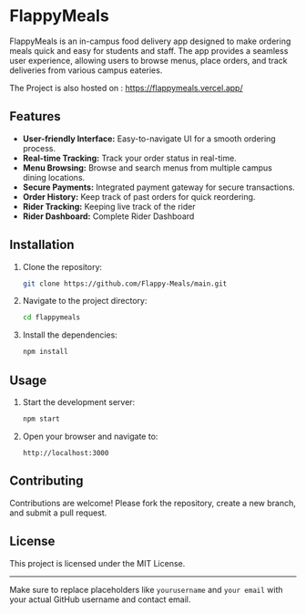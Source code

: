 

# FlappyMeals

FlappyMeals is an in-campus food delivery app designed to make ordering meals quick and easy for students and staff. The app provides a seamless user experience, allowing users to browse menus, place orders, and track deliveries from various campus eateries.

The Project is also hosted on : https://flappymeals.vercel.app/

## Features

- **User-friendly Interface:** Easy-to-navigate UI for a smooth ordering process.
- **Real-time Tracking:** Track your order status in real-time.
- **Menu Browsing:** Browse and search menus from multiple campus dining locations.
- **Secure Payments:** Integrated payment gateway for secure transactions.
- **Order History:** Keep track of past orders for quick reordering.
- **Rider Tracking:** Keeping live track of the rider
- **Rider Dashboard:** Complete Rider Dashboard
## Installation

1. Clone the repository:
   ```bash
   git clone https://github.com/Flappy-Meals/main.git
   ```
2. Navigate to the project directory:
   ```bash
   cd flappymeals
   ```
3. Install the dependencies:
   ```bash
   npm install
   ```

## Usage

1. Start the development server:
   ```bash
   npm start
   ```
2. Open your browser and navigate to:
   ```
   http://localhost:3000
   ```

## Contributing

Contributions are welcome! Please fork the repository, create a new branch, and submit a pull request.

## License

This project is licensed under the MIT License.

---

Make sure to replace placeholders like `yourusername` and `your email` with your actual GitHub username and contact email.
